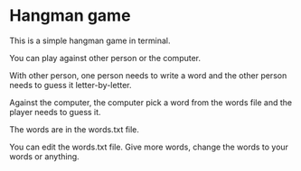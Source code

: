 # Hangman game
This is a simple hangman game in terminal.

You can play against other person or the computer.

With other person, one person needs to write a word and the other person needs to guess it letter-by-letter.

Against the computer, the computer pick a word from the words file and the player needs to guess it.

The words are in the words.txt file.

You can edit the words.txt file. Give more words, change the words to your words or anything.
